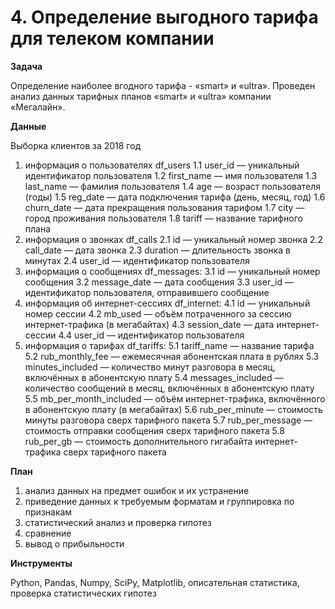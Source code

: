 # 4. Определение выгодного тарифа для телеком компании

**Задача**

Определение наиболее вгодного тарифа - «smart» и «ultra». Проведен анализ данных тарифных планов «smart» и «ultra» компании «Мегалайн».

**Данные**

Выборка клиентов за 2018 год
1. информация о пользователях df_users
1.1 user_id — уникальный идентификатор пользователя
1.2 first_name — имя пользователя
1.3 last_name — фамилия пользователя
1.4 age — возраст пользователя (годы)
1.5 reg_date — дата подключения тарифа (день, месяц, год)
1.6 churn_date — дата прекращения пользования тарифом
1.7 city — город проживания пользователя
1.8 tariff — название тарифного плана
2. информация о звонках df_calls
2.1 id — уникальный номер звонка
2.2 call_date — дата звонка
2.3 duration — длительность звонка в минутах
2.4 user_id — идентификатор пользователя
3. информация о сообщениях df_messages:
3.1 id — уникальный номер сообщения
3.2 message_date — дата сообщения
3.3 user_id — идентификатор пользователя, отправившего сообщение
4. информация об интернет-сессиях df_internet:
4.1 id — уникальный номер сессии
4.2 mb_used — объём потраченного за сессию интернет-трафика (в мегабайтах)
4.3 session_date — дата интернет-сессии
4.4 user_id — идентификатор пользователя
5. информация о тарифах df_tariffs:
5.1 tariff_name — название тарифа
5.2 rub_monthly_fee — ежемесячная абонентская плата в рублях
5.3 minutes_included — количество минут разговора в месяц, включённых в абонентскую плату
5.4 messages_included — количество сообщений в месяц, включённых в абонентскую плату
5.5 mb_per_month_included — объём интернет-трафика, включённого в абонентскую плату (в мегабайтах)
5.6 rub_per_minute — стоимость минуты разговора сверх тарифного пакета
5.7 rub_per_message — стоимость отправки сообщения сверх тарифного пакета
5.8 rub_per_gb — стоимость дополнительного гигабайта интернет-трафика сверх тарифного пакета

**План**

1.	анализ данных на предмет ошибок и их устранение
2.	приведение данных к требуемым форматам и группировка по признакам
3.	статистический анализ и проверка гипотез
4.	сравнение
5.	вывод о прибыльности

**Инструменты**

Python, Pandas, Numpy, SciPy, Matplotlib, описательная статистика, проверка статистических гипотез